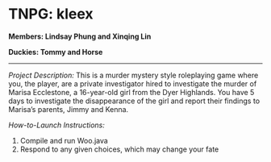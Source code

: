 # TNPG: kleex
**Members: Lindsay Phung and Xinqing Lin**

**Duckies: Tommy and Horse**


---

*Project Description:*
This is a murder mystery style roleplaying game where you,
the player, are a private investigator hired to investigate the murder of Marisa
Ecclestone, a 16-year-old girl from the Dyer Highlands. You have 5 days to
investigate the disappearance of the girl and report their findings to Marisa’s
parents, Jimmy and Kenna.

*How-to-Launch Instructions:*
1. Compile and run Woo.java
2. Respond to any given choices, which may change your fate
